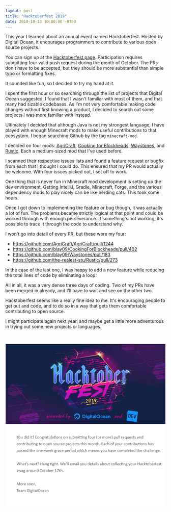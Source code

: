 ```yaml
---
layout: post
title: "Hacktoberfest 2019"
date: 2019-10-13 10:00:00 -0700
---
```

This year I learned about an annual event named Hacktoberfest.  Hosted by Digital Ocean, it encourages programmers to contribute to various open source projects.

You can sign up at the [Hacktoberfest page](https://hacktoberfest.digitalocean.com/).  Participation requires submitting four valid push request during the month of October.  The PRs don't have to be accepted, but they should be more substantial than simple typo or formatting fixes.

It sounded like fun, so I decided to try my hand at it.

I spent the first hour or so searching through the list of projects that Digital Ocean suggested.  I found that I wasn't familiar with most of them, and that many had sizable codebases.  As I'm not very comfortable making code changes without first knowing a product, I decided to search out some projects I was more familiar with instead.

Ultimately I decided that although Java is not my strongest language, I have played with enough Minecraft mods to make useful contributions to that ecosystem.  I began searching Github by the tag `minecraft-mod`.

I decided on four mods: [AgriCraft](https://www.curseforge.com/minecraft/mc-mods/agricraft), [Cooking for Blockheads](https://www.curseforge.com/minecraft/mc-mods/cooking-for-blockheads), [Waystones](https://www.curseforge.com/minecraft/mc-mods/waystones), and [Rustic](https://www.curseforge.com/minecraft/mc-mods/rustic).  Each a medium-sized mod that I've used before.

I scanned their respective issues lists and found a feature request or bugfix from each that I thought I could do.  This ensured that my PR would actually be welcome.  With four issues picked out, I set off to work.

One thing that is never fun in Minecraft mod development is setting up the dev environment.  Getting IntelliJ, Gradle, Minecraft, Forge, and the various dependency mods to play nicely can be like herding cats.  This took some hours.

Once I got down to implementing the feature or bug though, it was actually a lot of fun.  The problems became strictly logical at that point and could be worked through with enough perseverance.  If something's not working, it's possible to trace it through the code to understand why.

I won't go into detail of every PR, but these were my four:

* <https://github.com/AgriCraft/AgriCraft/pull/1244>
* <https://github.com/blay09/CookingForBlockheads/pull/402>
* <https://github.com/blay09/Waystones/pull/183>
* <https://github.com/the-realest-stu/Rustic/pull/273>

In the case of the last one, I was happy to add a new feature while reducing the total lines of code by eliminating a loop.

All in all, it was a very dense three days of coding.  Two of my PRs have been merged in already, and I'll have to wait and see on the other two.

Hacktoberfest seems like a really fine idea to me.  It's encouraging people to get out and code, and to do so in a way that gets them comfortable contributing to open source.

I might participate again next year, and maybe get a little more adventurous in trying out some new projects or languages.

<br>

![Hacktoberfest 2019](/img/hacktoberfest-2019.png)
